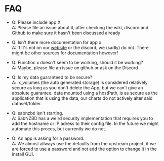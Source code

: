# FAQ

- Q: Please include app X<br>
A: Please file an issue about it, after checking the wiki, discord and Github to make sure it hasn't been discussed already

- Q: Isn't there more documentation for app x<br>
A: If it's not on our [website](https://truecharts.org) or the discord, we (sadly) do not. There might be other sources for documentation however!

- Q: Function x doesn't seem to be working, should it be working?<br>
A: Maybe, please file an issue on github or ask on the Discord

- Q: Is my data guaranteed to be secure?<br>
A: ix_volumes (the auto generated storage) is considered relatively secure as long as you don't delete the App, but we can't give an absolute guarantee. data mounted using a hostPath, is as secure as the application that is using the data, our charts do not actively alter said dataset/folder.

- Q: sabnzbd isn't starting.<br>
A: SabNZBD has a weird security implementation that requires you to add the hostname or IP adress to their config file. In the future we might automate this proces, but currently we do not.

- Q: An app is asking for a password.<br>
A: We almost allways use the defaults from the upstream project, if we are forced to use a password and not add the option to change it in the install GUI.
